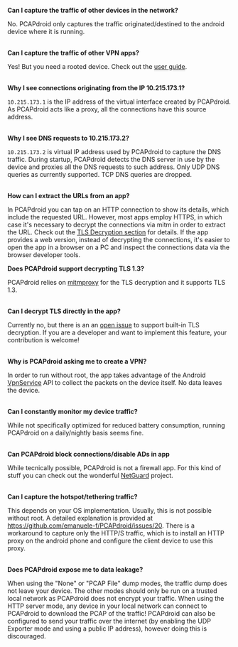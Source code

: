 **Can I capture the traffic of other devices in the network?**

No. PCAPdroid only captures the traffic originated/destined to the android device where it is running.
<br/><br/>

**Can I capture the traffic of other VPN apps?**

Yes! But you need a rooted device. Check out the [user guide](https://emanuele-f.github.io/PCAPdroid/advanced_features#44-root-capture).
<br/><br/>

**Why I see connections originating from the IP 10.215.173.1?**

`10.215.173.1` is the IP address of the virtual interface created by PCAPdroid. As PCAPdroid acts like a proxy, all the connections have this source address.
<br/><br/>

**Why I see DNS requests to 10.215.173.2?**

`10.215.173.2` is virtual IP address used by PCAPdroid to capture the DNS traffic. During startup, PCAPdroid detects the DNS server in use by the device and proxies all the DNS requests to such address. Only UDP DNS queries as currently supported. TCP DNS queries are dropped.
<br/><br/>

**How can I extract the URLs from an app?**

In PCAPdroid you can tap on an HTTP connection to show its details, which include the requested URL. However, most apps employ HTTPS, in which case it's necessary to decrypt the connections via mitm in order to extract the URL. Check out the [TLS Decryption section](https://emanuele-f.github.io/PCAPdroid/tls_decryption) for details. If the app provides a web version, instead of decrypting the connections, it's easier to open the app in a browser on a PC and inspect the connections data via the browser developer tools.

**Does PCAPdroid support decrypting TLS 1.3?**

PCAPdroid relies on [mitmproxy](https://mitmproxy.org/) for the TLS decryption and it supports TLS 1.3.
<br/><br/>

**Can I decrypt TLS directly in the app?**

Currently no, but there is an an [open issue](https://github.com/emanuele-f/PCAPdroid/issues/57) to support built-in TLS decryption. If you are a developer and want to implement this feature, your contribution is welcome!
<br/><br/>

**Why is PCAPdroid asking me to create a VPN?**

In order to run without root, the app takes advantage of the Android [VpnService](https://developer.android.com/reference/android/net/VpnService) API to collect the packets on the device itself. No data leaves the device.
<br/><br/>

**Can I constantly monitor my device traffic?**

While not specifically optimized for reduced battery consumption, running PCAPdroid on a daily/nightly basis seems fine.
<br/><br/>

**Can PCAPdroid block connections/disable ADs in app**

While tecnically possible, PCAPdroid is not a firewall app. For this kind of stuff you can check out the wonderful [NetGuard](https://github.com/M66B/NetGuard) project.
<br/><br/>

**Can I capture the hotspot/tethering traffic?**

This depends on your OS implementation. Usually, this is not possible without root. A detailed explanation is provided at https://github.com/emanuele-f/PCAPdroid/issues/20. There is a workaround to capture only the HTTP/S traffic, which is to install an HTTP proxy on the android phone and configure the client device to use this proxy.
<br/><br/>

**Does PCAPdroid expose me to data leakage?**

When using the "None" or "PCAP File" dump modes, the traffic dump does not leave your device.
The other modes should only be run on a trusted local network as PCAPdroid does not encrypt your traffic. When using the HTTP server mode, any device in your local network can connect to PCAPdroid to download the PCAP of the traffic! PCAPdroid can also be configured to send your traffic over the internet (by enabling the UDP Exporter mode and using a public IP address), however doing this is discouraged.
<br/><br/>
